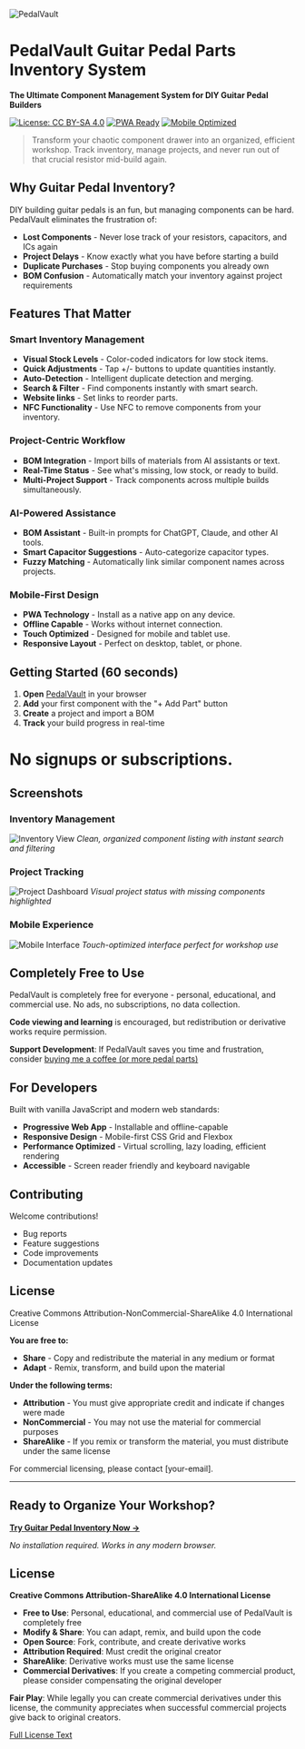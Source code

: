 ![PedalVault](https://github.com/j0sephl/PedalVault/blob/main/icons/pedalvault.svg)

# PedalVault Guitar Pedal Parts Inventory System

**The Ultimate Component Management System for DIY Guitar Pedal Builders**

[![License: CC BY-SA 4.0](https://img.shields.io/badge/License-CC%20BY--NC%204.0-lightgrey.svg)](https://creativecommons.org/licenses/by-nc/4.0/)
[![PWA Ready](https://img.shields.io/badge/PWA-Ready-brightgreen.svg)](https://web.dev/progressive-web-apps/)
[![Mobile Optimized](https://img.shields.io/badge/Mobile-Optimized-blue.svg)](https://developers.google.com/web/fundamentals/design-and-ux/responsive/)

> Transform your chaotic component drawer into an organized, efficient workshop. Track inventory, manage projects, and never run out of that crucial resistor mid-build again.

## Why Guitar Pedal Inventory?

DIY building guitar pedals is an fun, but managing components can be hard. PedalVault eliminates the frustration of:

- **Lost Components** - Never lose track of your resistors, capacitors, and ICs again
- **Project Delays** - Know exactly what you have before starting a build
- **Duplicate Purchases** - Stop buying components you already own
- **BOM Confusion** - Automatically match your inventory against project requirements

## Features That Matter

### Smart Inventory Management
- **Visual Stock Levels** - Color-coded indicators for low stock items.
- **Quick Adjustments** - Tap +/- buttons to update quantities instantly.
- **Auto-Detection** - Intelligent duplicate detection and merging.
- **Search & Filter** - Find components instantly with smart search.
- **Website links** - Set links to reorder parts.
- **NFC Functionality** - Use NFC to remove components from your inventory.

### Project-Centric Workflow
- **BOM Integration** - Import bills of materials from AI assistants or text.
- **Real-Time Status** - See what's missing, low stock, or ready to build.
- **Multi-Project Support** - Track components across multiple builds simultaneously.

### AI-Powered Assistance
- **BOM Assistant** - Built-in prompts for ChatGPT, Claude, and other AI tools.
- **Smart Capacitor Suggestions** - Auto-categorize capacitor types.
- **Fuzzy Matching** - Automatically link similar component names across projects.

### Mobile-First Design
- **PWA Technology** - Install as a native app on any device.
- **Offline Capable** - Works without internet connection.
- **Touch Optimized** - Designed for mobile and tablet use.
- **Responsive Layout** - Perfect on desktop, tablet, or phone.

## Getting Started (60 seconds)

1. **Open** [PedalVault](https://www.pedalvault.app) in your browser
2. **Add** your first component with the "+ Add Part" button
3. **Create** a project and import a BOM
4. **Track** your build progress in real-time

# **No signups or subscriptions.**

## Screenshots

### Inventory Management
![Inventory View](screenshots/inventory-view.png)
*Clean, organized component listing with instant search and filtering*

### Project Tracking  
![Project Dashboard](screenshots/project-view.png)
*Visual project status with missing components highlighted*

### Mobile Experience
![Mobile Interface](screenshots/mobile-view.png)
*Touch-optimized interface perfect for workshop use*

## Completely Free to Use

PedalVault is completely free for everyone - personal, educational, and commercial use. No ads, no subscriptions, no data collection.

**Code viewing and learning** is encouraged, but redistribution or derivative works require permission.

**Support Development**: If PedalVault saves you time and frustration, consider [buying me a coffee (or more pedal parts)](https://buymeacoffee.com/j0sephl)

## For Developers

Built with vanilla JavaScript and modern web standards:

- **Progressive Web App** - Installable and offline-capable
- **Responsive Design** - Mobile-first CSS Grid and Flexbox
- **Performance Optimized** - Virtual scrolling, lazy loading, efficient rendering
- **Accessible** - Screen reader friendly and keyboard navigable

## Contributing

Welcome contributions!
- Bug reports
- Feature suggestions  
- Code improvements
- Documentation updates

## License

Creative Commons Attribution-NonCommercial-ShareAlike 4.0 International License

**You are free to:**
- **Share** - Copy and redistribute the material in any medium or format
- **Adapt** - Remix, transform, and build upon the material

**Under the following terms:**
- **Attribution** - You must give appropriate credit and indicate if changes were made
- **NonCommercial** - You may not use the material for commercial purposes
- **ShareAlike** - If you remix or transform the material, you must distribute under the same license

For commercial licensing, please contact [your-email].

---

## Ready to Organize Your Workshop?

**[Try Guitar Pedal Inventory Now →](https://www.pedalvault.app)**

*No installation required. Works in any modern browser.*

## License

**Creative Commons Attribution-ShareAlike 4.0 International License**

- **Free to Use**: Personal, educational, and commercial use of PedalVault is completely free
- **Modify & Share**: You can adapt, remix, and build upon the code
- **Open Source**: Fork, contribute, and create derivative works
- **Attribution Required**: Must credit the original creator
- **ShareAlike**: Derivative works must use the same license
- **Commercial Derivatives**: If you create a competing commercial product, please consider compensating the original developer

**Fair Play**: While legally you can create commercial derivatives under this license, the community appreciates when successful commercial projects give back to original creators.

[Full License Text](https://creativecommons.org/licenses/by-sa/4.0/)
